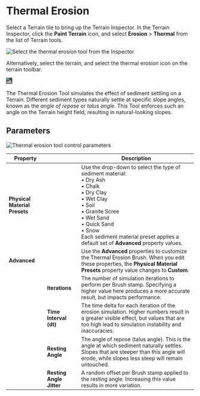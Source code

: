 # Thermal Erosion

Select a Terrain tile to bring up the Terrain Inspector. In the Terrain Inspector, click the **Paint Terrain** icon, and select **Erosion** > **Thermal** from the list of Terrain tools.

![Select the thermal erosion tool from the Inspector](images/2-32-Thermal-Erosion-01.png)

Alternatively, select the terrain, and select the thermal erosion icon on the terrain toolbar.

![Thermal icon](images/Icons/ThermalErosion.png)

The Thermal Erosion Tool simulates the effect of sediment settling on a Terrain. Different sediment types naturally settle at specific slope angles, known as the *angle of repose* or *talus angle*. This Tool enforces such an angle on the Terrain height field, resulting in natural-looking slopes.

## Parameters

![Thermal erosion tool control parameters](images/2-32-Thermal-Erosion-02.png)

| **Property**                  |                          | **Description**                                              |
| ----------------------------- | ------------------------ | ------------------------------------------------------------ |
| **Physical Material Presets** |                          | Use the drop-down to select the type of sediment material:<br />&#8226; Dry Ash<br />&#8226; Chalk<br />&#8226; Dry Clay<br />&#8226; Wet Clay<br />&#8226; Soil<br />&#8226; Granite Scree<br />&#8226; Wet Sand<br />&#8226; Quick Sand<br />&#8226; Snow<br />Each sediment material preset applies a default set of **Advanced** property values. |
| **Advanced**                  |                          | Use the **Advanced** properties to customize the Thermal Erosion Brush. When you edit these properties, the **Physical Material Presets** property value changes to **Custom**. |
|                               | **Iterations**           | The number of simulation iterations to perform per Brush stamp. Specifying a higher value here produces a more accurate result, but impacts performance. |
|                               | **Time Interval (dt)**   | The time delta for each iteration of the erosion simulation. Higher numbers result in a greater visible effect, but values that are too high lead to simulation instability and inaccuracies. |
|                               | **Resting Angle**        | The angle of repose (talus angle). This is the angle at which sediment naturally settles. Slopes that are steeper than this angle will erode, while slopes less steep will remain untouched. |
|                               | **Resting Angle Jitter** | A random offset per Brush stamp applied to the resting angle. Increasing this value results in more variation. |
